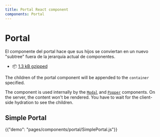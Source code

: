 ```yaml
---
title: Portal React component
components: Portal
---
```


# Portal

<p class="description">El componente del portal hace que sus hijos se conviertan en un nuevo "subtree" fuera de la jerarquía actual de componentes.</p>

- 📦 [1.3 kB gzipped](/size-snapshot)

The children of the portal component will be appended to the `container` specified.

The component is used internally by the [`Modal`](/components/modal/) and [`Popper`](/components/popper/) components. On the server, the content won't be rendered. You have to wait for the client-side hydration to see the children.

## Simple Portal

{{"demo": "pages/components/portal/SimplePortal.js"}}